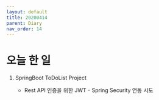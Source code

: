 ```yaml
---
layout: default
title: 20200414
parent: Diary
nav_order: 14
---
```


# 오늘 한 일

1. SpringBoot ToDoList Project

    * Rest API 인증을 위한 JWT - Spring Security 연동 시도
